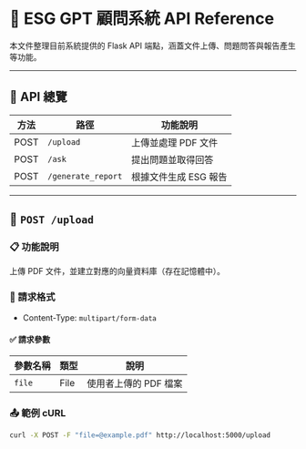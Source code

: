 # 📡 ESG GPT 顧問系統 API Reference

本文件整理目前系統提供的 Flask API 端點，涵蓋文件上傳、問題問答與報告產生等功能。

---

## 📁 API 總覽

| 方法 | 路徑              | 功能說明             |
|------|-------------------|----------------------|
| POST | `/upload`         | 上傳並處理 PDF 文件 |
| POST | `/ask`            | 提出問題並取得回答 |
| POST | `/generate_report`| 根據文件生成 ESG 報告 |

---

## 📨 `POST /upload`

### 📋 功能說明
上傳 PDF 文件，並建立對應的向量資料庫（存在記憶體中）。

### 🔧 請求格式
- Content-Type: `multipart/form-data`

#### ✅ 請求參數
| 參數名稱 | 類型     | 說明               |
|----------|----------|--------------------|
| `file`   | File     | 使用者上傳的 PDF 檔案 |

### 📤 範例 cURL
```bash
curl -X POST -F "file=@example.pdf" http://localhost:5000/upload
